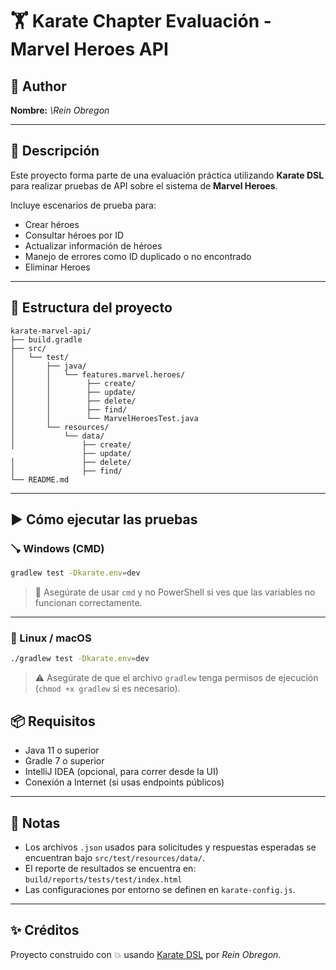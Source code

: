 # 🏋 Karate Chapter Evaluación - Marvel Heroes API

## 💼 Author

**Nombre:** *\Rein Obregon*

---

## 📖 Descripción

Este proyecto forma parte de una evaluación práctica utilizando **Karate DSL** para realizar pruebas de API sobre el sistema de **Marvel Heroes**.

Incluye escenarios de prueba para:

* Crear héroes
* Consultar héroes por ID
* Actualizar información de héroes
* Manejo de errores como ID duplicado o no encontrado
* Eliminar Heroes

---

## 📁 Estructura del proyecto

```
karate-marvel-api/
├── build.gradle
├── src/
│   └── test/
│       ├── java/
│       │   └── features.marvel.heroes/
│       │        ├── create/
│       │        ├── update/
│       │        ├── delete/
│       │        ├── find/ 
│       │        └── MarvelHeroesTest.java
│       └── resources/
│           └── data/
│               ├── create/
                ├── update/
│               ├── delete/
│               ├── find/  
└── README.md
```

---

## ▶️ Cómo ejecutar las pruebas

### 🪠 Windows (CMD)

```bash
gradlew test -Dkarate.env=dev
```

> 📝 Asegúrate de usar `cmd` y no PowerShell si ves que las variables no funcionan correctamente.

---

### 🐧 Linux / macOS

```bash
./gradlew test -Dkarate.env=dev
```

> ⚠️ Asegúrate de que el archivo `gradlew` tenga permisos de ejecución (`chmod +x gradlew` si es necesario).





## 📦 Requisitos

* Java 11 o superior
* Gradle 7 o superior
* IntelliJ IDEA (opcional, para correr desde la UI)
* Conexión a Internet (si usas endpoints públicos)

---

## 📄 Notas

* Los archivos `.json` usados para solicitudes y respuestas esperadas se encuentran bajo `src/test/resources/data/`.
* El reporte de resultados se encuentra en:
  `build/reports/tests/test/index.html`
* Las configuraciones por entorno se definen en `karate-config.js`.

---

## ✨ Créditos

Proyecto construido con 💥 usando [Karate DSL](https://github.com/karatelabs/karate) por *Rein Obregon*.
